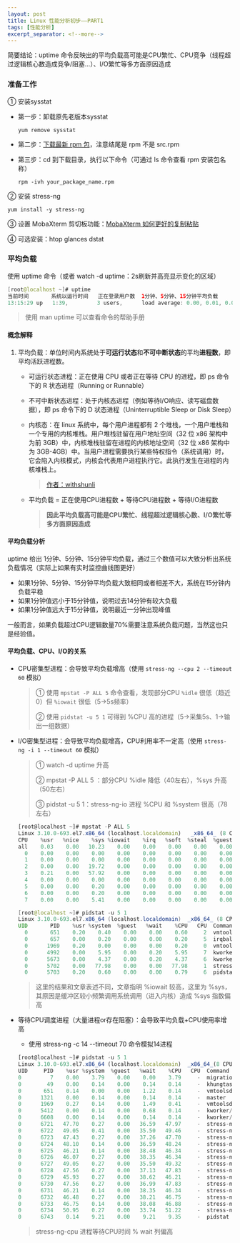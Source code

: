 ```yaml
---
layout: post
title: Linux 性能分析初步——PART1
tags: [性能分析]
excerpt_separator: <!--more-->
---
```


简要结论：uptime 命令反映出的平均负载高可能是CPU繁忙、CPU竞争（线程超过逻辑核心数造成竞争/阻塞...）、I/O繁忙等多方面原因造成

<!--more-->

### 准备工作

① 安装sysstat

- 第一步：卸载原先老版本sysstat

  ```
  yum remove sysstat
  ```

- 第二步：[下载最新 rpm 包](http://sebastien.godard.pagesperso-orange.fr/download.html)，注意结尾是 rpm 不是 src.rpm

- 第三步：cd 到下载目录，执行以下命令（可通过 ls 命令查看 rpm 安装包名称）

  ```
  rpm -ivh your_package_name.rpm
  ```

② 安装 stress-ng

```
yum install -y stress-ng
```

③ 设置 MobaXterm 剪切板功能：[MobaXterm 如何更好的复制粘贴](https://blog.csdn.net/pyufftj/article/details/80467223)

④ 可选安装：htop glances dstat

### 平均负载

使用 uptime 命令（或者 watch -d uptime：2s刷新并高亮显示变化的区域）

```java
[root@localhost ~]# uptime
当前时间       系统以运行时间   正在登录用户数  1分钟、5分钟、15分钟平均负载
13:15:29 up   1:39,         3 users,      load average: 0.00, 0.01, 0.05
```

>  使用 man uptime 可以查看命令的帮助手册

#### 概念解释

1. 平均负载：单位时间内系统处于**可运行状态**和**不可中断状态**的平均**进程数**，即平均活跃进程数。

   - 可运行状态进程：正在使用 CPU 或者正在等待 CPU 的进程，即 ps 命令下的 R 状态进程（Running or Runnable）

   - 不可中断状态进程：处于内核态进程（例如等待I/O响应、读写磁盘数据），即 ps 命令下的 D 状态进程（Uninterruptible Sleep or Disk Sleep）

   - 内核态：在 linux 系统中，每个用户进程都有 2 个堆栈，一个用户堆栈和一个专用的内核堆栈。用户堆栈驻留在用户地址空间（32 位 x86 架构中为前 3GB）中，内核堆栈驻留在进程的内核地址空间（32 位 x86 架构中为 3GB-4GB）中。当用户进程需要执行某些特权指令（系统调用）时，它会陷入内核模式，内核会代表用户进程执行它。此执行发生在进程的内核堆栈上。

     > [作者：withshunli](https://www.zhihu.com/question/40147261/answer/163185583)

   - 平均负载 = 正在使用CPU进程数 + 等待CPU进程数 + 等待I/O进程数

     > **因此平均负载高可能是CPU繁忙、线程超过逻辑核心数、I/O繁忙等多方面原因造成**

#### 平均负载分析

uptime 给出 1分钟、5分钟、15分钟平均负载，通过三个数值可以大致分析出系统负载情况（实际上如果有实时监控曲线图更好）

- 如果1分钟、5分钟、15分钟平均负载大致相同或者相差不大，系统在15分钟内负载平稳
- 如果1分钟值远小于15分钟值，说明过去14分钟有较大负载
- 如果1分钟值远大于15分钟值，说明最近一分钟出现峰值

一般而言，如果负载超过CPU逻辑数量70%需要注意系统负载问题，当然这也只是经验值。

#### 平均负载、CPU、I/O的关系

- CPU密集型进程：会导致平均负载增高（使用 `stress-ng --cpu 2 --timeout 60` 模拟）

  > ① 使用 `mpstat -P ALL 5` 命令查看，发现部分CPU  `%idle` 很低（趋近0）但 `%iowait` 很低（5→5s频率）
  >
  > ② 使用 `pidstat -u 5 1` 可得到 %CPU 高的进程（5→采集5s、1→输出一组数据）

- I/O密集型进程：会导致平均负载增高，CPU利用率不一定高（使用 `stress-ng -i 1 --timeout 60` 模拟）

  > ① watch -d uptime 升高
  >
  > ② mpstat -P ALL 5 ：部分CPU %idle 降低（40左右），%sys 升高（50左右）
  >
  > ③  pidstat -u 5 1：stress-ng-io 进程 %CPU 和 %system 很高（78左右）

  ```javascript
  [root@localhost ~]# mpstat -P ALL 5
  Linux 3.10.0-693.el7.x86_64 (localhost.localdomain)   _x86_64_ (8 CPU)
  CPU    %usr   %nice    %sys %iowait    %irq   %soft  %steal  %guest  %gnice   %idle
  all    0.03    0.00   10.23    0.00    0.00    0.00    0.00    0.00    0.00   89.74
    0    0.00    0.00    0.00    0.00    0.00    0.00    0.00    0.00    0.00  100.00
    1    0.00    0.00    0.00    0.00    0.00    0.00    0.00    0.00    0.00  100.00
    2    0.00    0.00   19.72    0.00    0.00    0.00    0.00    0.00    0.00   80.28
    3    0.21    0.00   57.92    0.00    0.00    0.00    0.00    0.00    0.00   41.88
    4    0.00    0.00    0.00    0.00    0.00    0.00    0.00    0.00    0.00  100.00
    5    0.00    0.00    0.20    0.00    0.00    0.00    0.00    0.00    0.00   99.80
    6    0.00    0.00    0.20    0.00    0.00    0.00    0.00    0.00    0.00   99.80
    7    0.00    0.00    5.41    0.00    0.00    0.00    0.00    0.00    0.00   94.59
  
  ```

  ```java
  [root@localhost ~]# pidstat -u 5 1
  Linux 3.10.0-693.el7.x86_64 (localhost.localdomain)  _x86_64_ (8 CPU)
  UID       PID    %usr %system  %guest   %wait    %CPU   CPU  Command
    0       651    0.20    0.40    0.00    0.00    0.60     2  vmtoolsd
    0       657    0.00    0.20    0.00    0.00    0.20     5  irqbalance
    0      1969    0.20    0.00    0.00    0.00    0.20     0  vmtoolsd
    0      4992    0.00    5.95    0.00    0.20    5.95     7  kworker/u16:2
    0      5673    0.00    4.37    0.00    0.20    4.37     6  kworker/u16:0
    0      5702    0.00   77.98    0.00    0.00   77.98     1  stress-ng-io
    0      5703    0.20    0.60    0.00    0.00    0.79     6  pidstat
  ```

  > 这里的结果和文章表述不同，文章指明 %iowait 较高，这里为 %sys，其原因是缓冲区较小频繁调用系统调用（进入内核）造成 %sys 指数偏高

- 等待CPU调度进程（大量进程or存在阻塞）：会导致平均负载+CPU使用率增高

  - 使用 stress-ng -c 14 --timeout 70 命令模拟14进程

  ```javascript
  [root@localhost ~]# pidstat -u 5 1
  Linux 3.10.0-693.el7.x86_64 (localhost.localdomain)  _x86_64_(8 CPU)
  UID     PID    %usr %system  %guest   %wait    %CPU   CPU  Command
  0         7    0.00    3.79    0.00    0.00    3.79     -  migration/0
  0        49    0.00    0.14    0.00    0.14    0.14     -  khungtaskd
  0       651    0.14    0.00    0.00    1.22    0.14     -  vmtoolsd
  0      1321    0.00    0.14    0.00    0.14    0.14     -  master
  0      1969    0.27    0.14    0.00    1.49    0.41     -  vmtoolsd
  0      5412    0.00    0.14    0.00    0.68    0.14     -  kworker/5:2
  0      6608    0.00    0.14    0.00    0.14    0.14     -  kworker/2:1
  0      6721   47.70    0.27    0.00   36.59   47.97     -  stress-ng-cpu
  0      6722   49.05    0.41    0.00   35.50   49.46     -  stress-ng-cpu
  0      6723   47.43    0.27    0.00   37.26   47.70     -  stress-ng-cpu
  0      6724   48.10    0.14    0.00   36.59   48.24     -  stress-ng-cpu
  0      6725   46.21    0.14    0.00   38.48   46.34     -  stress-ng-cpu
  0      6726   46.07    0.27    0.00   38.35   46.34     -  stress-ng-cpu
  0      6727   49.05    0.27    0.00   35.50   49.32     -  stress-ng-cpu
  0      6728   47.56    0.27    0.00   37.13   47.83     -  stress-ng-cpu
  0      6729   45.93    0.27    0.00   38.62   46.21     -  stress-ng-cpu
  0      6730   47.56    0.27    0.00   36.99   47.83     -  stress-ng-cpu
  0      6731   46.21    0.14    0.00   38.35   46.34     -  stress-ng-cpu
  0      6732   46.48    0.27    0.00   38.21   46.75     -  stress-ng-cpu
  0      6733   46.75    0.14    0.00   38.08   46.88     -  stress-ng-cpu
  0      6734   50.95    0.27    0.00   33.74   51.22     -  stress-ng-cpu
  0      6743    0.14    9.21    0.00    9.21    9.35     -  pidstat
  ```

  > stress-ng-cpu 进程等待CPU时间 % wait 列偏高










